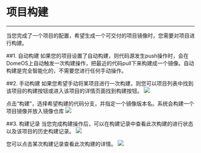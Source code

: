 # 项目构建
---
当您完成了一个项目的配置，希望生成一个可交付的项目镜像时，您需要对项目进行构建。

##1. 自动构建
如果您的项目设置了自动构建，则代码源发生push操作时，会在DomeOS上自动触发一次构建操作，把最近的代码pull下来构建成一个镜像。自动构建是完全智能化的，不需要您进行任何手动操作。

##2. 手动构建
如果您希望手动将某项目进行一次构建，则您可以项目列表中找到该项目的构建按钮或进入该项目的详情页面找到构建按钮。
![](http://881471b33d4f9.cdn.sohucs.com/q_mini/newproject17.jpg)

点击“构建”，选择希望构建的代码分支，并指定一个镜像版本名。系统会构建一个项目镜像并放入镜像仓库
![](http://881471b33d4f9.cdn.sohucs.com/q_mini/newproject18.jpg)

##3. 构建记录
当您完成构建操作后，可以在构建记录中查看此次构建的进行状态以及该项目的历史构建记录。
![](http://881471b33d4f9.cdn.sohucs.com/q_mini/newproject19.jpg)

您可以点击某次构建记录查看此次构建的详情。
![](http://881471b33d4f9.cdn.sohucs.com/q_mini/newproject20.jpg)

